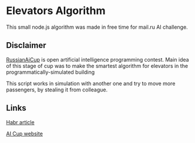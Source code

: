 # Elevators Algorithm

This small node.js algorithm was made in free time for mail.ru AI challenge. 

## Disclaimer

[RussianAiCup](http://russianaicup.ru/?locale=en) is open artificial intelligence programming contest.
 Main idea of this stage of cup was to make the smartest algorithm for elevators in the programmatically-simulated building

This script works in simulation with another one and try to move more passengers, by stealing it from colleague.
 
## Links

[Habr article](https://habr.com/company/mailru/blog/337942/)

[AI Cup website](http://aicups.ru/)

